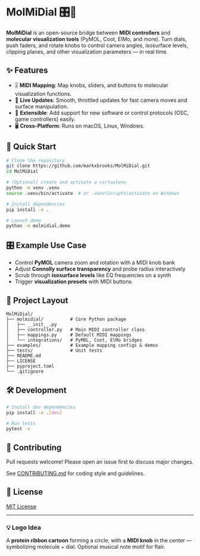 # MolMiDial 🎛️🧬

**MolMiDial** is an open-source bridge between **MIDI controllers** and **molecular visualization tools** (PyMOL, Coot, ElMo, and more). Turn dials, push faders, and rotate knobs to control camera angles, isosurface levels, clipping planes, and other visualization parameters — in real time.

## ✨ Features
- 🎚️ **MIDI Mapping**: Map knobs, sliders, and buttons to molecular visualization functions.
- 🔄 **Live Updates**: Smooth, throttled updates for fast camera moves and surface manipulation.
- 🧠 **Extensible**: Add support for new software or control protocols (OSC, game controllers) easily.
- 🖥️ **Cross-Platform**: Runs on macOS, Linux, Windows.

## 🚀 Quick Start
```bash
# Clone the repository
git clone https://github.com/markxbrooks/MolMiDial.git
cd MolMiDial

# (Optional) create and activate a virtualenv
python -m venv .venv
source .venv/bin/activate  # or .venv\Scripts\activate on Windows

# Install dependencies
pip install -e .

# Launch demo
python -m molmidial.demo
```

## 🎛 Example Use Case
- Control **PyMOL** camera zoom and rotation with a MIDI knob bank
- Adjust **Connolly surface transparency** and probe radius interactively
- Scrub through **isosurface levels** like EQ frequencies on a synth
- Trigger **visualization presets** with MIDI buttons

## 📂 Project Layout
```
MolMiDial/
├── molmidial/          # Core Python package
│   ├── __init__.py
│   ├── controller.py   # Main MIDI controller class
│   ├── mappings.py     # Default MIDI mappings
│   └── integrations/   # PyMOL, Coot, ElMo bridges
├── examples/           # Example mapping configs & demos
├── tests/              # Unit tests
├── README.md
├── LICENSE
├── pyproject.toml
└── .gitignore
```

## 🛠 Development
```bash
# Install dev dependencies
pip install -e .[dev]

# Run tests
pytest -v
```

## 🤝 Contributing
Pull requests welcome! Please open an issue first to discuss major changes.

See [CONTRIBUTING.md](CONTRIBUTING.md) for coding style and guidelines.

## 📜 License
[MIT License](LICENSE)

---

### 💡 Logo Idea
A **protein ribbon cartoon** forming a circle, with a **MIDI knob** in the center — symbolizing molecule + dial. Optional musical note motif for flair.
